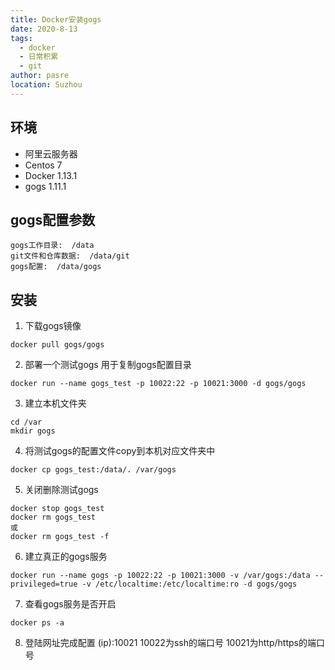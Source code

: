```yaml
---
title: Docker安装gogs
date: 2020-8-13
tags: 
  - docker
  - 日常积累
  - git
author: pasre
location: Suzhou  
---
```


## 环境
* 阿里云服务器
* Centos 7
* Docker 1.13.1
* gogs 1.11.1

## gogs配置参数
```
gogs工作目录:  /data
git文件和仓库数据:  /data/git
gogs配置:  /data/gogs
```

## 安装
1. 下载gogs镜像
```
docker pull gogs/gogs
```
2. 部署一个测试gogs 用于复制gogs配置目录
```
docker run --name gogs_test -p 10022:22 -p 10021:3000 -d gogs/gogs
```
3. 建立本机文件夹
```
cd /var
mkdir gogs
```
4. 将测试gogs的配置文件copy到本机对应文件夹中
```
docker cp gogs_test:/data/. /var/gogs
```
5. 关闭删除测试gogs
```
docker stop gogs_test
docker rm gogs_test
或
docker rm gogs_test -f
```
6. 建立真正的gogs服务
```
docker run --name gogs -p 10022:22 -p 10021:3000 -v /var/gogs:/data --privileged=true -v /etc/localtime:/etc/localtime:ro -d gogs/gogs
```
7. 查看gogs服务是否开启
```
docker ps -a
```
8. 登陆网址完成配置
(ip):10021
10022为ssh的端口号
10021为http/https的端口号
